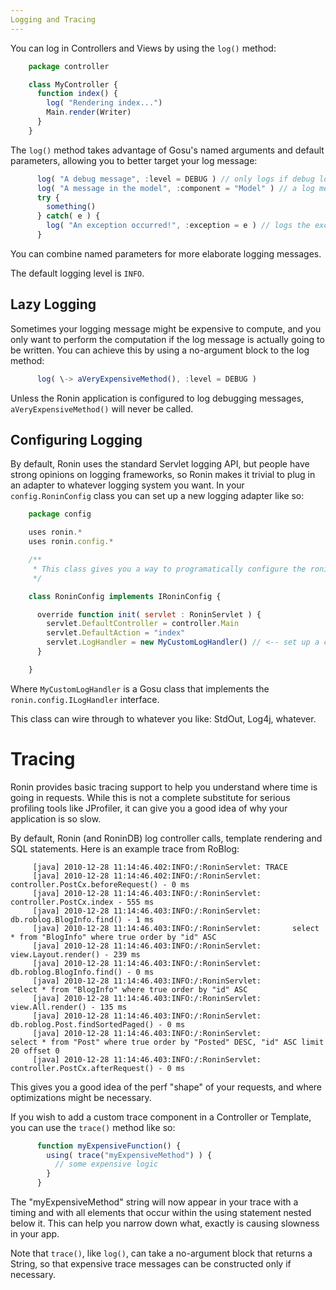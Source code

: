 ```yaml
---
Logging and Tracing
---
```


You can log in Controllers and Views by using the `log()` method:

```js
    package controller

    class MyController {
      function index() {
        log( "Rendering index...")
        Main.render(Writer)
      }
    }
```

The `log()` method takes advantage of Gosu's named arguments and default
parameters, allowing you to better target your log message:

```js
      log( "A debug message", :level = DEBUG ) // only logs if debug logging is enabled via RoninServlet#LogLevel
      log( "A message in the model", :component = "Model" ) // a log message associated w/ the "Model" component
      try {
        something()
      } catch( e ) {
        log( "An exception occurred!", :exception = e ) // logs the exception
      }
```

You can combine named parameters for more elaborate logging messages.

The default logging level is `INFO`.

## Lazy Logging

Sometimes your logging message might be expensive to compute, and you only
want to perform the computation if the log message is actually going to be
written. You can achieve this by using a no-argument block to the log method:

```js
      log( \-> aVeryExpensiveMethod(), :level = DEBUG )
```

Unless the Ronin application is configured to log debugging messages,
`aVeryExpensiveMethod()` will never be called.

## Configuring Logging

By default, Ronin uses the standard Servlet logging API, but people have
strong opinions on logging frameworks, so Ronin makes it trivial to plug in an
adapter to whatever logging system you want. In your `config.RoninConfig`
class you can set up a new logging adapter like so:

```js
    package config

    uses ronin.*
    uses ronin.config.*

    /**
     * This class gives you a way to programatically configure the ronin servlet
     */

    class RoninConfig implements IRoninConfig {

      override function init( servlet : RoninServlet ) {
        servlet.DefaultController = controller.Main
        servlet.DefaultAction = "index"
        servlet.LogHandler = new MyCustomLogHandler() // <-- set up a custom log handler
      }

    }
```

Where `MyCustomLogHandler` is a Gosu class that implements the
`ronin.config.ILogHandler` interface.

This class can wire through to whatever you like: StdOut, Log4j, whatever.

# Tracing

Ronin provides basic tracing support to help you understand where time is
going in requests. While this is not a complete substitute for serious
profiling tools like JProfiler, it can give you a good idea of why your
application is so slow.

By default, Ronin (and RoninDB) log controller calls, template rendering and
SQL statements. Here is an example trace from RoBlog:

         [java] 2010-12-28 11:14:46.402:INFO:/:RoninServlet: TRACE
         [java] 2010-12-28 11:14:46.402:INFO:/:RoninServlet: controller.PostCx.beforeRequest() - 0 ms
         [java] 2010-12-28 11:14:46.403:INFO:/:RoninServlet: controller.PostCx.index - 555 ms
         [java] 2010-12-28 11:14:46.403:INFO:/:RoninServlet: db.roblog.BlogInfo.find() - 1 ms
         [java] 2010-12-28 11:14:46.403:INFO:/:RoninServlet:       select * from "BlogInfo" where true order by "id" ASC
         [java] 2010-12-28 11:14:46.403:INFO:/:RoninServlet: view.Layout.render() - 239 ms
         [java] 2010-12-28 11:14:46.403:INFO:/:RoninServlet: db.roblog.BlogInfo.find() - 0 ms
         [java] 2010-12-28 11:14:46.403:INFO:/:RoninServlet:         select * from "BlogInfo" where true order by "id" ASC
         [java] 2010-12-28 11:14:46.403:INFO:/:RoninServlet: view.All.render() - 135 ms
         [java] 2010-12-28 11:14:46.403:INFO:/:RoninServlet: db.roblog.Post.findSortedPaged() - 0 ms
         [java] 2010-12-28 11:14:46.403:INFO:/:RoninServlet:           select * from "Post" where true order by "Posted" DESC, "id" ASC limit 20 offset 0
         [java] 2010-12-28 11:14:46.403:INFO:/:RoninServlet: controller.PostCx.afterRequest() - 0 ms

This gives you a good idea of the perf "shape" of your requests, and where
optimizations might be necessary.

If you wish to add a custom trace component in a Controller or Template, you
can use the `trace()` method like so:

```js
      function myExpensiveFunction() {
        using( trace("myExpensiveMethod") ) {
          // some expensive logic
        }
      }
```

The "myExpensiveMethod" string will now appear in your trace with a timing and
with all elements that occur within the using statement nested below it. This
can help you narrow down what, exactly is causing slowness in your app.

Note that `trace()`, like `log()`, can take a no-argument block that returns a
String, so that expensive trace messages can be constructed only if necessary.
